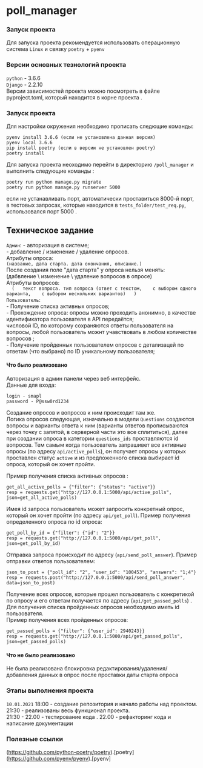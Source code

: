 # poll_manager

### Запуск проекта

Для запуска проекта рекомендуется использовать операционную система `Linux` и связку `poetry` + `pyenv`  

### Версии основных тезнологий проекта 

`python` - 3.6.6  
`Django` - 2.2.10  
Версии зависимостей проекта можно посмотреть в файле pyproject.toml, который находится в корне проекта .  

### Запуск проекта 

Для настройки окружения необходимо прописать следющие команды:
```
pyenv install 3.6.6 (если не установлена данная версия)
pyenv local 3.6.6
pip install poetry (если в версии не установлен poetry)
poetry install
```
Для запуска проекта неоходимо перейти в директорию `/poll_manager` и выполнить следующие команды : 
```
poetry run python manage.py migrate
poetry run python manage.py runserver 5000
```
если не устанавливать порт, автоматически проставиться 8000-й порт, в тестовых запросах, которые находится в `tests_folder/test_req.py`, использовался порт 5000 .

## Техническое задание 

`Админ`: 
    - авторизация в системе;    
    - добавление / изменение / удаление опросов.    
    Атрибуты опроса:    
    ```
        (название, дата старта. дата окончания, описание.)   
    ```   
    После создания поле "дата старта" у опроса нельзя менять:   
        (дабвление \ изменение \ удаление вопросов в опросе)  
    Атрибуты вопросов:     
    ```  
        (  
            текст вопроса. тип вопроса (ответ с текстом,   
            с выбором одного варианта,   
            с выбором нескольких вариантов)  
        )  
    ```   
`Пользователь`:   
    - Получение списка активных опросов;    
    - Прохождение опроса: опросы можно проходить анонимно,
    в качестве идентификатора пользователя в API передаётся;  
    числовой ID, по которому сохраняются ответы пользователя на вопросы,
    любой пользователь можнт учавствовать в любом количестве вопросов ;  
    - Получение пройденных пользователем опросов с детализацей по ответам 
    (что выбрано) по ID уникальному пользователя;      

#### Что было реализовано 
Авторизация в админ панели через веб интерфейс.  
Данные для входа:  
```
login - smapl
password - P@ssw0rd1234
```

Создание опросов и вопросов к ним происходит там же.  
Логика опросов следующая, изначально в модели `Questions` создаются вопросы и варианты ответа к ним (варианты ответов прописываются через точку с запятой, в серверной части это все сплититься), далее при создании опроса в категории `questions_ids` проставляются id вопросов. Тем самым когда пользователь запрашивет все активные опросы (по адресу `api/active_polls`), он получает опросы у которых проставлен статус `active` и из предложенного списка выбирает id опроса, который он хочет пройти.

Пример получения списка активных опросов :
```
get_all_active_polls = {"filter": {"status": "active"}}
resp = requests.get("http://127.0.0.1:5000/api/active_polls", json=get_all_active_polls)
```

Имея id запроса пользователь может запросить конкретный опрос, который он хочет пройти (по адресу `api/get_poll`).
Пример получения определенного опроса по id опроса:  
```
get_poll_by_id = {"filter": {"id": "2"}}
resp = requests.get("http://127.0.0.1:5000/api/get_poll", json=get_poll_by_id)
```

Отправка запроса происходит по адресу  (`api/send_poll_answer`).
Пример отправки ответов пользователем: 
```
json_to_post = {"poll_id": "2", "user_id": "100453", "answers": "1;4"}
resp = requests.post("http://127.0.0.1:5000/api/send_poll_answer", data=json_to_post)
```

Получение всех опросов, которые прошел пользователь с конкретикой по опросу и его ответам получается по адреcу (`api/get_passed_polls`) . Для получения списка пройденных опросов необходимо иметь id пользователя.  
Пример получения всех пройденных опросов:
```
get_passed_polls = {"filter": {"user_id": 2940243}}
resp = requests.get("http://127.0.0.1:5000/api/get_passed_polls", json=get_passed_polls)
```


#### Что не было реализовано 
Не была реализована блокировка редактирования/удаления/добавления данных в опрос после проставки даты старта опроса


### Этапы выполнения проекта 
`10.01.2021`
18:00 - создание репозитория и начало работы над проектом.  
21:30 - реализованы весь функционал проекта.  
21:30 - 22.00  - тестирование кода . 
22.00 - рефакторинг кода и написание документации

### Полезные ссылки 
(https://github.com/python-poetry/poetry).[poetry]
(https://github.com/pyenv/pyenv).[pyenv]